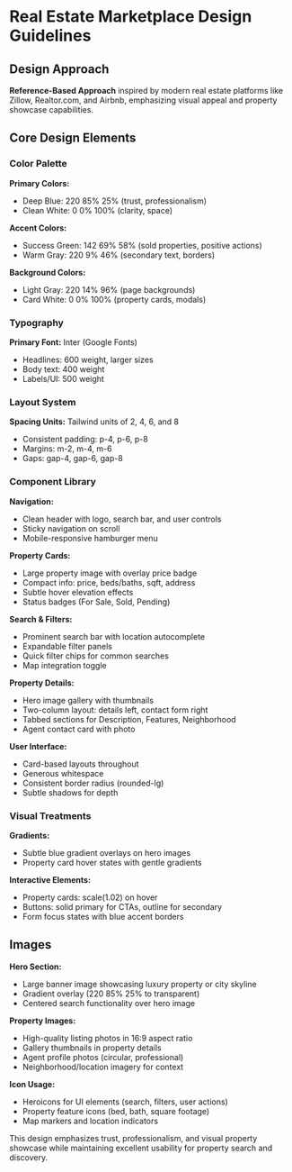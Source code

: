 # Real Estate Marketplace Design Guidelines

## Design Approach
**Reference-Based Approach** inspired by modern real estate platforms like Zillow, Realtor.com, and Airbnb, emphasizing visual appeal and property showcase capabilities.

## Core Design Elements

### Color Palette
**Primary Colors:**
- Deep Blue: 220 85% 25% (trust, professionalism)
- Clean White: 0 0% 100% (clarity, space)

**Accent Colors:**
- Success Green: 142 69% 58% (sold properties, positive actions)
- Warm Gray: 220 9% 46% (secondary text, borders)

**Background Colors:**
- Light Gray: 220 14% 96% (page backgrounds)
- Card White: 0 0% 100% (property cards, modals)

### Typography
**Primary Font:** Inter (Google Fonts)
- Headlines: 600 weight, larger sizes
- Body text: 400 weight
- Labels/UI: 500 weight

### Layout System
**Spacing Units:** Tailwind units of 2, 4, 6, and 8
- Consistent padding: p-4, p-6, p-8
- Margins: m-2, m-4, m-6
- Gaps: gap-4, gap-6, gap-8

### Component Library

**Navigation:**
- Clean header with logo, search bar, and user controls
- Sticky navigation on scroll
- Mobile-responsive hamburger menu

**Property Cards:**
- Large property image with overlay price badge
- Compact info: price, beds/baths, sqft, address
- Subtle hover elevation effects
- Status badges (For Sale, Sold, Pending)

**Search & Filters:**
- Prominent search bar with location autocomplete
- Expandable filter panels
- Quick filter chips for common searches
- Map integration toggle

**Property Details:**
- Hero image gallery with thumbnails
- Two-column layout: details left, contact form right
- Tabbed sections for Description, Features, Neighborhood
- Agent contact card with photo

**User Interface:**
- Card-based layouts throughout
- Generous whitespace
- Consistent border radius (rounded-lg)
- Subtle shadows for depth

### Visual Treatments
**Gradients:**
- Subtle blue gradient overlays on hero images
- Property card hover states with gentle gradients

**Interactive Elements:**
- Property cards: scale(1.02) on hover
- Buttons: solid primary for CTAs, outline for secondary
- Form focus states with blue accent borders

## Images
**Hero Section:**
- Large banner image showcasing luxury property or city skyline
- Gradient overlay (220 85% 25% to transparent)
- Centered search functionality over hero image

**Property Images:**
- High-quality listing photos in 16:9 aspect ratio
- Gallery thumbnails in property details
- Agent profile photos (circular, professional)
- Neighborhood/location imagery for context

**Icon Usage:**
- Heroicons for UI elements (search, filters, user actions)
- Property feature icons (bed, bath, square footage)
- Map markers and location indicators

This design emphasizes trust, professionalism, and visual property showcase while maintaining excellent usability for property search and discovery.